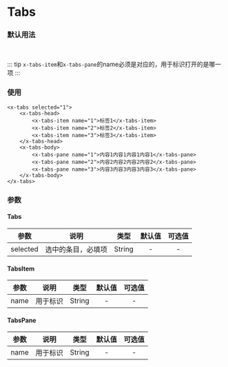 # Tabs
### 默认用法
<br>
<tabs-demo-1></tabs-demo-1>

::: tip
`x-tabs-item`和`x-tabs-pane`的name必须是对应的，用于标识打开的是哪一项
:::

### 使用
```vue
<x-tabs selected="1">
    <x-tabs-head>
        <x-tabs-item name="1">标签1</x-tabs-item>
        <x-tabs-item name="2">标签2</x-tabs-item>
        <x-tabs-item name="3">标签3</x-tabs-item>
    </x-tabs-head>
    <x-tabs-body>
        <x-tabs-pane name="1">内容1内容1内容1内容1</x-tabs-pane>
        <x-tabs-pane name="2">内容2内容2内容2内容2</x-tabs-pane>
        <x-tabs-pane name="3">内容3内容3内容3内容3</x-tabs-pane>
    </x-tabs-body>
</x-tabs>
```

### 参数

#### Tabs
| 参数          | 说明        | 类型      |  默认值 | 可选值 |
| -------------|:----------:| :------:| :----:| :----:|
| selected | 选中的条目，必填项 | String | - | - |

#### TabsItem
| 参数          | 说明        | 类型      |  默认值 | 可选值 |
| -------------|:----------:| :------:| :----:| :----:|
| name | 用于标识 | String | - | - |

#### TabsPane
| 参数          | 说明        | 类型      |  默认值 | 可选值 |
| -------------|:----------:| :------:| :----:| :----:|
| name | 用于标识 | String | - | - |
